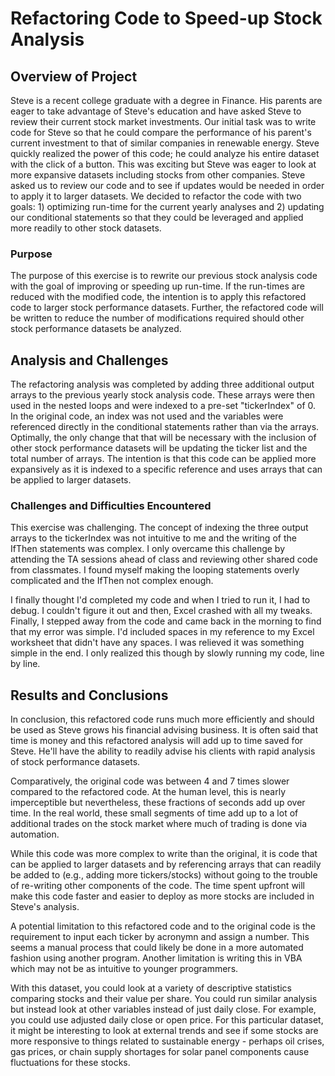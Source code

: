 # Refactoring Code to Speed-up Stock Analysis

## Overview of Project
Steve is a recent college graduate with a degree in Finance. His parents are eager to take advantage of Steve's education and have asked Steve to review their current stock market investments. Our initial task was to write code for Steve so that he could compare the performance of his parent's current investment to that of similar companies in renewable energy. Steve quickly realized the power of this code; he could analyze his entire dataset with the click of a button. This was exciting but Steve was eager to look at more expansive datasets including stocks from other companies. Steve asked us to review our code and to see if updates would be needed in order to apply it to larger datasets. We decided to refactor the code with two goals: 1) optimizing run-time for the current yearly analyses and 2) updating our conditional statements so that they could be leveraged and applied more readily to other stock datasets.  

### Purpose
The purpose of this exercise is to rewrite our previous stock analysis code with the goal of improving or speeding up run-time. If the run-times are reduced with the modified code, the intention is to apply this refactored code to larger stock performance datasets. Further, the refactored code will be written to reduce the number of modifications required should other stock performance datasets be analyzed. 

## Analysis and Challenges

The refactoring analysis was completed by adding three additional output arrays to the previous yearly stock analysis code. These arrays were then used in the nested loops and were indexed to a pre-set "tickerIndex" of 0. In the original code, an index was not used and the variables were referenced directly in the conditional statements rather than via the arrays. Optimally, the only change that that will be necessary with the inclusion of other stock performance datasets will be updating the ticker list and the total number of arrays.  The intention is that this code can be applied more expansively as it is indexed to a specific reference and uses arrays that can be applied to larger datasets.

### Challenges and Difficulties Encountered
This exercise was challenging. The concept of indexing the three output arrays to the tickerIndex was not intuitive to me and the writing of the IfThen statements was complex. I only overcame this challenge by attending the TA sessions ahead of class and reviewing other shared code from classmates. I found myself making the looping statements overly complicated and the IfThen not complex enough. 

I finally thought I'd completed my code and when I tried to run it, I had to debug. I couldn't figure it out and then, Excel crashed with all my tweaks. Finally, I stepped away from the code and came back in the morning to find that my error was simple. I'd included spaces in my reference to my Excel worksheet that didn't have any spaces. I was relieved it was something simple in the end. I only realized this though by slowly running my code, line by line. 

## Results and Conclusions
In conclusion, this refactored code runs much more efficiently and should be used as Steve grows his financial advising business. It is often said that time is money and this refactored analysis will add up to time saved for Steve. He'll have the ability to readily advise his clients with rapid analysis of stock performance datasets.

Comparatively, the original code was between 4 and 7 times slower compared to the refactored code. At the human level, this is nearly imperceptible but nevertheless, these fractions of seconds add up over time. In the real world, these small segments of time add up to a lot of additional trades on the stock market where much of trading is done via automation.

While this code was more complex to write than the original, it is code that can be applied to larger datasets and by referencing arrays that can readily be added to (e.g., adding more tickers/stocks) without going to the trouble of re-writing other components of the code. The time spent upfront will make this code faster and easier to deploy as more stocks are included in Steve's analysis. 

A potential limitation to this refactored code and to the original code is the requirement to input each ticker by acronymn and assign a number. This seems a manual process that could likely be done in a more automated fashion using another program. Another limitation is writing this in VBA which may not be as intuitive to younger programmers.

With this dataset, you could look at a variety of descriptive statistics comparing stocks and their value per share. You could run similar analysis but instead look at other variables instead of just daily close. For example, you could use adjusted daily close or open price. For this particular dataset, it might be interesting to look at external trends and see if some stocks are more responsive to things related to sustainable energy - perhaps oil crises, gas prices, or chain supply shortages for solar panel components cause fluctuations for these stocks.

